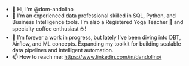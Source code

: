 - 👋 Hi, I’m @dom-andolino
- 👀 I'm an experienced data professional skilled in SQL, Python, and Business Intelligence tools. I'm also a Registered Yoga Teacher 🧘 and specialty coffee enthusiast ☕!
- 🌱 I’m forever a work in progress, but lately I've been diving into DBT, Airflow, and ML concepts. Expanding my toolkit for building scalable data pipelines and intelligent automation.
- 📫 How to reach me: https://www.linkedin.com/in/dandolino/

<!---
dom-andolino/dom-andolino is a ✨ special ✨ repository because its `README.md` (this file) appears on your GitHub profile.
You can click the Preview link to take a look at your changes.
--->
